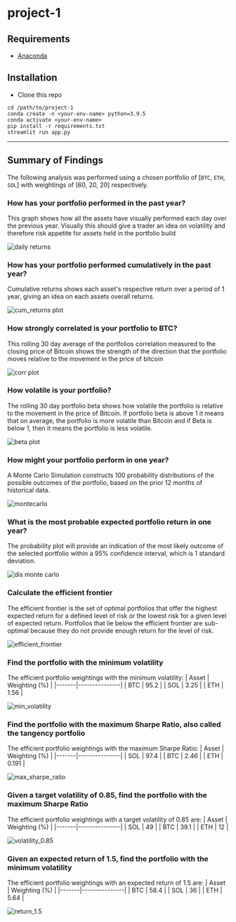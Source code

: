# project-1

## Requirements
- [Anaconda](https://www.anaconda.com/products/individual)

## Installation
- Clone this repo
```
cd /path/to/project-1
conda create -n <your-env-name> python=3.9.5
conda activate <your-env-name>
pip install -r requirements.txt
streamlit run app.py
```

---

## Summary of Findings

The following analysis was performed using a chosen portfolio of [`BTC`, `ETH`, `SOL`] with weightings of [60, 20, 20] respectively.

### How has your portfolio performed in the past year?
This graph shows how all the assets have visually performed each day over the previous year. Visually this should give a trader an idea on volatility and therefore risk appetite for assets held in the portfolio build

![daily returns](images/daily_returns_plt.png)

### How has your portfolio performed cumulatively in the past year?
Cumulative returns shows each asset's respective return over a period of 1 year, giving an idea on each assets overall returns.

![cum_returns plot](images/cum_returns_plt.png)

### How strongly correlated is your portfolio to BTC?
This rolling 30 day average of the portfolios correlation measured to the closing price of Bitcoin shows the strength of the direction that the portfolio moves relative to the movement in the price of bitcoin
 

![corr plot](images/corr_plt.png)

### How volatile is your portfolio?
The rolling 30 day portfolio beta shows how volatile the portfolio is relative to the movement in the price of Bitcoin. If portfolio beta is above 1 it means that on average, the portfolio is more volatile than Bitcoin and if Beta is below 1, then it means the portfolio is less volatile. 

![beta plot](images/bet_plt.png)

### How might your portfolio perform in one year?
A Monte Carlo Simulation constructs 100 probability distributions of the possible outcomes of the portfolio, based on the prior 12 months of historical data.

![montecarlo](images/monte_carlo.png)

### What is the most probable expected portfolio return in one year?
The probability plot will provide an indication of the most likely outcome of the selected portfolio within a 95% confidence interval, which is 1 standard deviation. 
 
![dis monte carlo](images/dis_monte_carlo.png)

### Calculate the efficient frontier
The efficient frontier is the set of optimal portfolios that offer the highest expected return for a defined level of risk or the lowest risk for a given level of expected return.
Portfolios that lie below the efficient frontier are sub-optimal because they do not provide enough return for the level of risk.

![efficient_frontier](images/efficient_frontier.png)

### Find the portfolio with the minimum volatility
The efficient portfolio weightings with the minimum volatility:
| Asset | Weighting (%) |
|-------|---------------|
| BTC   | 95.2          |
| SOL   | 3.25          |
| ETH   | 1.56          |

![min_volatility](images/min_vol_weight.png)

### Find the portfolio with the maximum Sharpe Ratio, also called the tangency portfolio
The efficient portfolio weightings with the maximum Sharpe Ratio:
| Asset | Weighting (%) |
|-------|---------------|
| SOL   | 97.4          |
| BTC   | 2.46          |
| ETH   | 0.191         |

![max_sharpe_ratio](images/max_sharp_weight.png)

### Given a target volatility of 0.85, find the portfolio with the maximum Sharpe Ratio
The efficient portfolio weightings with a target volatility of 0.85 are:
| Asset | Weighting (%) |
|-------|---------------|
| SOL   | 49            |
| BTC   | 39.1          |
| ETH   | 12            |

![volatility_0.85](images/efficient_volatility_0.85.png)

### Given an expected return of 1.5, find the portfolio with the minimum volatility
The efficient portfolio weightings with an expected return of 1.5 are:
| Asset | Weighting (%) |
|-------|---------------|
| BTC   | 58.4          |
| SOL   | 36            |
| ETH   | 5.64          |

![return_1.5](images/efficient_expected_return_1.5.png)

